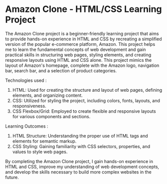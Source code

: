 # Amazon Clone - HTML/CSS Learning Project

The Amazon Clone project is a beginner-friendly learning project that aims to provide hands-on experience in HTML and CSS by recreating a simplified version of the popular e-commerce platform, Amazon. This project helps me to learn the fundamental concepts of web development and gain practical skills in structuring web pages, styling elements, and creating responsive layouts using HTML and CSS alone.
This project mimics the layout of Amazon's homepage, complete with the Amazon logo, navigation bar, search bar, and a selection of product categories.

Technologies used :
1) HTML: Used for creating the structure and layout of web pages, defining elements, and organizing content.
2) CSS: Utilized for styling the project, including colors, fonts, layouts, and responsiveness.
3) CSS Flexbox/Grid: Employed to create flexible and responsive layouts for various components and sections.

Learning Outcomes :
1) HTML Structure: Understanding the proper use of HTML tags and elements for semantic markup.
2) CSS Styling: Gaining familiarity with CSS selectors, properties, and values to style web pages.

By completing the Amazon Clone project, I gain hands-on experience in HTML and CSS, improve my understanding of web development concepts, and develop the skills necessary to build more complex websites in the future.
